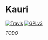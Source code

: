 # Kauri

[![Travis](https://img.shields.io/travis/steazzalini/kauri/develop.svg?style=flat)](https://travis-ci.org/steazzalini/kauri)
[![GPLv3](https://img.shields.io/badge/license-GPLv3-lightgrey.svg?style=flat)](http://www.gnu.org/copyleft/gpl.html)

*TODO*
